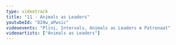 ```yaml
---
type: videotrack
title: "11 - Animals as Leaders"
youtubeId: "D20w_aPwsic"
videoevents: "Plini, Intervals, Animals as Leaders в Patronaat"
videoartists: ["Animals as Leaders"]
---
```

